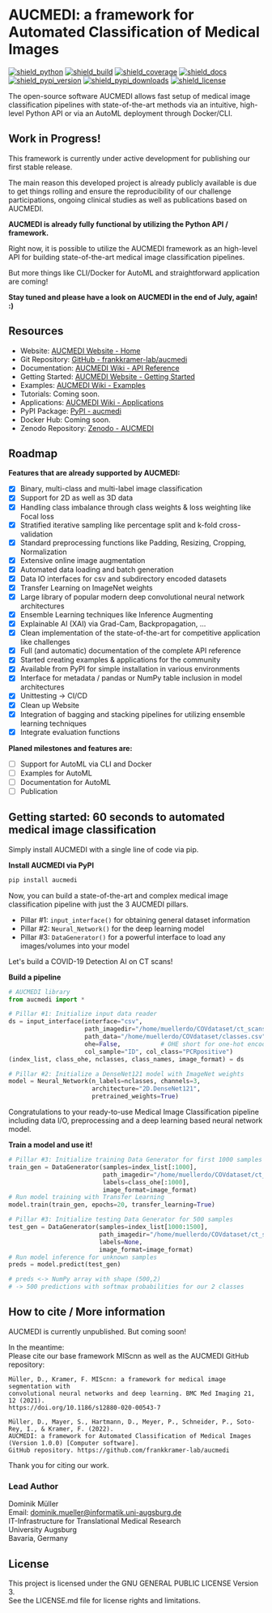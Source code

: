 # AUCMEDI: a framework for Automated Classification of Medical Images

[![shield_python](https://img.shields.io/pypi/pyversions/aucmedi?style=flat-square)](https://www.python.org/)
[![shield_build](https://img.shields.io/github/workflow/status/frankkramer-lab/aucmedi/Python%20Package%20-%20Build?style=flat-square)](https://github.com/frankkramer-lab/aucmedi)
[![shield_coverage](https://img.shields.io/codecov/c/gh/frankkramer-lab/aucmedi?style=flat-square)](https://app.codecov.io/gh/frankkramer-lab/aucmedi/)
[![shield_docs](https://img.shields.io/website?down_message=offline&label=docs&style=flat-square&up_message=online&url=https%3A%2F%2Ffrankkramer-lab.github.io%2Faucmedi%2Freference%2F)](https://frankkramer-lab.github.io/aucmedi/reference/)
[![shield_pypi_version](https://img.shields.io/pypi/v/aucmedi?style=flat-square)](https://pypi.org/project/aucmedi/)
[![shield_pypi_downloads](https://img.shields.io/pypi/dm/aucmedi?style=flat-square)](https://pypistats.org/packages/aucmedi)
[![shield_license](https://img.shields.io/github/license/frankkramer-lab/aucmedi?style=flat-square)](https://www.gnu.org/licenses/gpl-3.0.en.html)

The open-source software AUCMEDI allows fast setup of medical image classification pipelines with state-of-the-art methods via an intuitive, high-level Python API or via an AutoML deployment through Docker/CLI.

## Work in Progress!

This framework is currently under active development for publishing our first stable release.  

The main reason this developed project is already publicly available is due to get things rolling and ensure the reproducibility of our challenge participations, ongoing clinical studies as well as publications based on AUCMEDI.

**AUCMEDI is already fully functional by utilizing the Python API / framework.**

Right now, it is possible to utilize the AUCMEDI framework as an high-level API for building state-of-the-art medical image classification pipelines.  

But more things like CLI/Docker for AutoML and straightforward application are coming!  

**Stay tuned and please have a look on AUCMEDI in the end of July, again! :)**  

## Resources
- Website: [AUCMEDI Website - Home](https://frankkramer-lab.github.io/aucmedi/)
- Git Repository: [GitHub - frankkramer-lab/aucmedi](https://github.com/frankkramer-lab/aucmedi)
- Documentation: [AUCMEDI Wiki - API Reference](https://frankkramer-lab.github.io/aucmedi/reference/)
- Getting Started: [AUCMEDI Website - Getting Started](https://frankkramer-lab.github.io/aucmedi/intro/)
- Examples: [AUCMEDI Wiki - Examples](https://frankkramer-lab.github.io/aucmedi/examples/framework/)
- Tutorials: Coming soon.
- Applications: [AUCMEDI Wiki - Applications](https://frankkramer-lab.github.io/aucmedi/examples/applications/)
- PyPI Package: [PyPI - aucmedi](https://pypi.org/project/aucmedi/)
- Docker Hub: Coming soon.
- Zenodo Repository: [Zenodo - AUCMEDI](https://pypi.org/project/aucmedi/)

## Roadmap

**Features that are already supported by AUCMEDI:**
- [x] Binary, multi-class and multi-label image classification
- [x] Support for 2D as well as 3D data
- [x] Handling class imbalance through class weights & loss weighting like Focal loss
- [x] Stratified iterative sampling like percentage split and k-fold cross-validation
- [x] Standard preprocessing functions like Padding, Resizing, Cropping, Normalization
- [x] Extensive online image augmentation
- [x] Automated data loading and batch generation
- [x] Data IO interfaces for csv and subdirectory encoded datasets
- [x] Transfer Learning on ImageNet weights
- [x] Large library of popular modern deep convolutional neural network architectures
- [x] Ensemble Learning techniques like Inference Augmenting
- [x] Explainable AI (XAI) via Grad-Cam, Backpropagation, ...
- [x] Clean implementation of the state-of-the-art for competitive application like challenges
- [x] Full (and automatic) documentation of the complete API reference
- [x] Started creating examples & applications for the community
- [x] Available from PyPI for simple installation in various environments
- [x] Interface for metadata / pandas or NumPy table inclusion in model architectures
- [x] Unittesting -> CI/CD
- [x] Clean up Website
- [x] Integration of bagging and stacking pipelines for utilizing ensemble learning techniques
- [x] Integrate evaluation functions

**Planed milestones and features are:**
- [ ] Support for AutoML via CLI and Docker
- [ ] Examples for AutoML
- [ ] Documentation for AutoML
- [ ] Publication

## Getting started: 60 seconds to automated medical image classification

Simply install AUCMEDI with a single line of code via pip.

**Install AUCMEDI via PyPI**
```sh
pip install aucmedi
```

Now, you can build a state-of-the-art and complex medical image classification pipeline with just the 3 AUCMEDI pillars.
- Pillar #1: `input_interface()` for obtaining general dataset information
- Pillar #2: `Neural_Network()` for the deep learning model
- Pillar #3: `DataGenerator()` for a powerful interface to load any images/volumes into your model

Let's build a COVID-19 Detection AI on CT scans!

**Build a pipeline**
```python
# AUCMEDI library
from aucmedi import *

# Pillar #1: Initialize input data reader
ds = input_interface(interface="csv",
                     path_imagedir="/home/muellerdo/COVdataset/ct_scans/",
                     path_data="/home/muellerdo/COVdataset/classes.csv",
                     ohe=False,           # OHE short for one-hot encoding
                     col_sample="ID", col_class="PCRpositive")
(index_list, class_ohe, nclasses, class_names, image_format) = ds

# Pillar #2: Initialize a DenseNet121 model with ImageNet weights
model = Neural_Network(n_labels=nclasses, channels=3,
                       architecture="2D.DenseNet121",
                       pretrained_weights=True)
```
Congratulations to your ready-to-use Medical Image Classification pipeline including data I/O, preprocessing and a deep learning based neural network model.

**Train a model and use it!**
```python
# Pillar #3: Initialize training Data Generator for first 1000 samples
train_gen = DataGenerator(samples=index_list[:1000],
                          path_imagedir="/home/muellerdo/COVdataset/ct_scans/",
                          labels=class_ohe[:1000],
                          image_format=image_format)
# Run model training with Transfer Learning
model.train(train_gen, epochs=20, transfer_learning=True)

# Pillar #3: Initialize testing Data Generator for 500 samples
test_gen = DataGenerator(samples=index_list[1000:1500],
                         path_imagedir="/home/muellerdo/COVdataset/ct_scans/",
                         labels=None,
                         image_format=image_format)
# Run model inference for unknown samples
preds = model.predict(test_gen)

# preds <-> NumPy array with shape (500,2)
# -> 500 predictions with softmax probabilities for our 2 classes
```

## How to cite / More information

AUCMEDI is currently unpublished. But coming soon!

In the meantime:  
Please cite our base framework MIScnn as well as the AUCMEDI GitHub repository:

```
Müller, D., Kramer, F. MIScnn: a framework for medical image segmentation with
convolutional neural networks and deep learning. BMC Med Imaging 21, 12 (2021).
https://doi.org/10.1186/s12880-020-00543-7
```

```
Müller, D., Mayer, S., Hartmann, D., Meyer, P., Schneider, P., Soto-Rey, I., & Kramer, F. (2022).
AUCMEDI: a framework for Automated Classification of Medical Images (Version 1.0.0) [Computer software].
GitHub repository. https://github.com/frankkramer-lab/aucmedi
```

Thank you for citing our work.

### Lead Author

Dominik Müller\
Email: dominik.mueller@informatik.uni-augsburg.de\
IT-Infrastructure for Translational Medical Research\
University Augsburg\
Bavaria, Germany

## License

This project is licensed under the GNU GENERAL PUBLIC LICENSE Version 3.\
See the LICENSE.md file for license rights and limitations.
